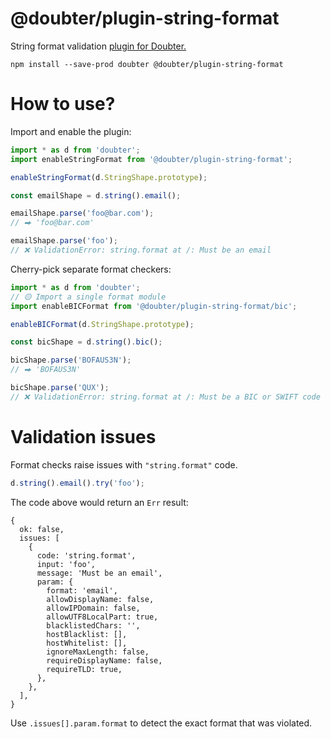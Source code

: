 # @doubter/plugin-string-format

String format validation [plugin for Doubter.](https://github.com/smikhalevski/doubter)

```shell
npm install --save-prod doubter @doubter/plugin-string-format
```

# How to use?

Import and enable the plugin:

```ts
import * as d from 'doubter';
import enableStringFormat from '@doubter/plugin-string-format';

enableStringFormat(d.StringShape.prototype);

const emailShape = d.string().email();

emailShape.parse('foo@bar.com');
// ⮕ 'foo@bar.com'

emailShape.parse('foo');
// ❌ ValidationError: string.format at /: Must be an email
```

Cherry-pick separate format checkers:

```ts
import * as d from 'doubter';
// 🟡 Import a single format module
import enableBICFormat from '@doubter/plugin-string-format/bic';

enableBICFormat(d.StringShape.prototype);

const bicShape = d.string().bic();

bicShape.parse('BOFAUS3N');
// ⮕ 'BOFAUS3N'

bicShape.parse('QUX');
// ❌ ValidationError: string.format at /: Must be a BIC or SWIFT code
```

# Validation issues

Format checks raise issues with `"string.format"` code.

```ts
d.string().email().try('foo');
```

The code above would return an `Err` result:

```json5
{
  ok: false,
  issues: [
    {
      code: 'string.format',
      input: 'foo',
      message: 'Must be an email',
      param: {
        format: 'email',
        allowDisplayName: false,
        allowIPDomain: false,
        allowUTF8LocalPart: true,
        blacklistedChars: '',
        hostBlacklist: [],
        hostWhitelist: [],
        ignoreMaxLength: false,
        requireDisplayName: false,
        requireTLD: true,
      },
    },
  ],
}
```

Use `.issues[].param.format` to detect the exact format that was violated.
